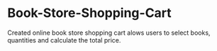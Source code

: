 # Book-Store-Shopping-Cart
Created online book store shopping cart alows users to select books, quantities and calculate the total price. 
